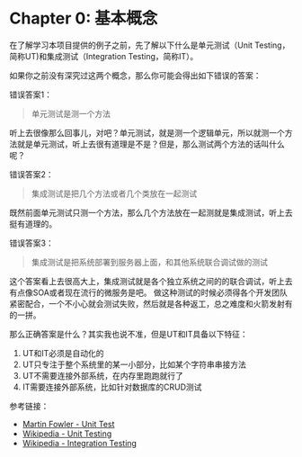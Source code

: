 # Chapter 0: 基本概念

在了解学习本项目提供的例子之前，先了解以下什么是单元测试（Unit Testing，简称UT)和集成测试（Integration Testing，简称IT）。

如果你之前没有深究过这两个概念，那么你可能会得出如下错误的答案：

错误答案1：

> 单元测试是测一个方法

听上去很像那么回事儿，对吧？单元测试，就是测一个逻辑单元，所以就测一个方法就是单元测试，听上去很有道理是不是？但是，那么测试两个方法的话叫什么呢？

错误答案2：

> 集成测试是把几个方法或者几个类放在一起测试

既然前面单元测试只测一个方法，那么几个方法放在一起测就是集成测试，听上去挺有道理的。

错误答案3：

> 集成测试是把系统部署到服务器上面，和其他系统联合调试做的测试

这个答案看上去很高大上，集成测试就是各个独立系统之间的的联合调试，听上去有点像SOA或者现在流行的微服务是吧。
做这种测试的时候必须得各个开发团队紧密配合，一个不小心就会测试失败，然后就是各种返工，总之难度和火箭发射有的一拼。

那么正确答案是什么？其实我也说不准，但是UT和IT具备以下特征：

1. UT和IT必须是自动化的
1. UT只专注于整个系统里的某一小部分，比如某个字符串串接方法
1. UT不需要连接外部系统，在内存里跑跑就行了
1. IT需要连接外部系统，比如针对数据库的CRUD测试

参考链接：

* [Martin Fowler - Unit Test](https://martinfowler.com/bliki/UnitTest.html)
* [Wikipedia - Unit Testing](https://en.wikipedia.org/wiki/Unit_testing)
* [Wikipedia - Integration Testing](https://en.wikipedia.org/wiki/Integration_testing)
